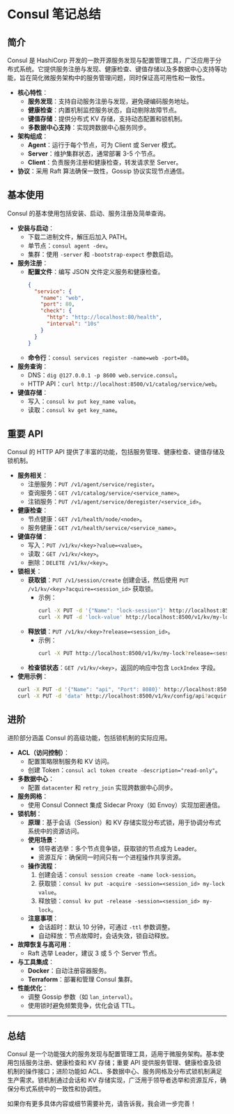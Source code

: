 # Consul 笔记总结

## 简介
Consul 是 HashiCorp 开发的一款开源服务发现与配置管理工具，广泛应用于分布式系统。它提供服务注册与发现、健康检查、键值存储以及多数据中心支持等功能，旨在简化微服务架构中的服务管理问题，同时保证高可用性和一致性。

- **核心特性**：
  - **服务发现**：支持自动服务注册与发现，避免硬编码服务地址。
  - **健康检查**：内置机制监控服务状态，自动剔除故障节点。
  - **键值存储**：提供分布式 KV 存储，支持动态配置和锁机制。
  - **多数据中心支持**：实现跨数据中心服务同步。
- **架构组成**：
  - **Agent**：运行于每个节点，可为 Client 或 Server 模式。
  - **Server**：维护集群状态，通常部署 3-5 个节点。
  - **Client**：负责服务注册和健康检查，转发请求至 Server。
- **协议**：采用 Raft 算法确保一致性，Gossip 协议实现节点通信。

## 基本使用
Consul 的基本使用包括安装、启动、服务注册及简单查询。

- **安装与启动**：
  - 下载二进制文件，解压后加入 PATH。
  - 单节点：`consul agent -dev`。
  - 集群：使用 `-server` 和 `-bootstrap-expect` 参数启动。
- **服务注册**：
  - **配置文件**：编写 JSON 文件定义服务和健康检查。
    ```json
    {
      "service": {
        "name": "web",
        "port": 80,
        "check": {
          "http": "http://localhost:80/health",
          "interval": "10s"
        }
      }
    }
    ```
  - **命令行**：`consul services register -name=web -port=80`。
- **服务查询**：
  - DNS：`dig @127.0.0.1 -p 8600 web.service.consul`。
  - HTTP API：`curl http://localhost:8500/v1/catalog/service/web`。
- **键值存储**：
  - 写入：`consul kv put key_name value`。
  - 读取：`consul kv get key_name`。

## 重要 API
Consul 的 HTTP API 提供了丰富的功能，包括服务管理、健康检查、键值存储及锁机制。

- **服务相关**：
  - 注册服务：`PUT /v1/agent/service/register`。
  - 查询服务：`GET /v1/catalog/service/<service_name>`。
  - 注销服务：`PUT /v1/agent/service/deregister/<service_id>`。
- **健康检查**：
  - 节点健康：`GET /v1/health/node/<node>`。
  - 服务健康：`GET /v1/health/service/<service_name>`。
- **键值存储**：
  - 写入：`PUT /v1/kv/<key>?value=<value>`。
  - 读取：`GET /v1/kv/<key>`。
  - 删除：`DELETE /v1/kv/<key>`。
- **锁相关**：
  - **获取锁**：`PUT /v1/session/create` 创建会话，然后使用 `PUT /v1/kv/<key>?acquire=<session_id>` 获取锁。
    - 示例：
      ```bash
      curl -X PUT -d '{"Name": "lock-session"}' http://localhost:8500/v1/session/create
      curl -X PUT -d 'lock-value' http://localhost:8500/v1/kv/my-lock?acquire=<session_id>
      ```
  - **释放锁**：`PUT /v1/kv/<key>?release=<session_id>`。
    - 示例：
      ```bash
      curl -X PUT http://localhost:8500/v1/kv/my-lock?release=<session_id>
      ```
  - **检查锁状态**：`GET /v1/kv/<key>`，返回的响应中包含 `LockIndex` 字段。
- **使用示例**：
  ```bash
  curl -X PUT -d '{"Name": "api", "Port": 8080}' http://localhost:8500/v1/agent/service/register
  curl -X PUT -d 'data' http://localhost:8500/v1/kv/config/api?acquire=<session_id>
  ```

## 进阶
进阶部分涵盖 Consul 的高级功能，包括锁机制的实际应用。

- **ACL（访问控制）**：
  - 配置策略限制服务和 KV 访问。
  - 创建 Token：`consul acl token create -description="read-only"`。
- **多数据中心**：
  - 配置 `datacenter` 和 `retry_join` 实现跨数据中心同步。
- **服务网格**：
  - 使用 Consul Connect 集成 Sidecar Proxy（如 Envoy）实现加密通信。
- **锁机制**：
  - **原理**：基于会话（Session）和 KV 存储实现分布式锁，用于协调分布式系统中的资源访问。
  - **使用场景**：
    - 领导者选举：多个节点竞争锁，获取锁的节点成为 Leader。
    - 资源互斥：确保同一时间只有一个进程操作共享资源。
  - **操作流程**：
    1. 创建会话：`consul session create -name lock-session`。
    2. 获取锁：`consul kv put -acquire -session=<session_id> my-lock value`。
    3. 释放锁：`consul kv put -release -session=<session_id> my-lock`。
  - **注意事项**：
    - 会话超时：默认 10 分钟，可通过 `-ttl` 参数调整。
    - 自动释放：节点故障时，会话失效，锁自动释放。
- **故障恢复与高可用**：
  - Raft 选举 Leader，建议 3 或 5 个 Server 节点。
- **与工具集成**：
  - **Docker**：自动注册容器服务。
  - **Terraform**：部署和管理 Consul 集群。
- **性能优化**：
  - 调整 Gossip 参数（如 `lan_interval`）。
  - 使用锁时避免频繁竞争，优化会话 TTL。

---

## 总结
Consul 是一个功能强大的服务发现与配置管理工具，适用于微服务架构。基本使用包括服务注册、健康检查和 KV 存储；重要 API 提供服务管理、健康检查及锁机制的操作接口；进阶功能如 ACL、多数据中心、服务网格及分布式锁机制满足生产需求。锁机制通过会话和 KV 存储实现，广泛用于领导者选举和资源互斥，确保分布式系统中的一致性和协调性。

如果你有更多具体内容或细节需要补充，请告诉我，我会进一步完善！
